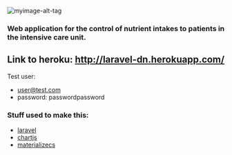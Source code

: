 ![myimage-alt-tag](http://laravel-dn.herokuapp.com/img/logo.png)

### Web application for the control of nutrient intakes to patients in the intensive care unit.

## Link to heroku: http://laravel-dn.herokuapp.com/

Test user: 
* user@test.com 
* password: passwordpassword
  
### Stuff used to make this:

 * [laravel](https://laravel.com/)
 * [chartjs](http://www.chartjs.org/)
 * [materializecs](https://github.com/dogfalo/materialize/)

